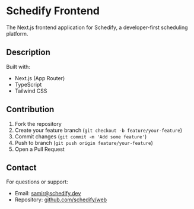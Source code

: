 # Schedify Frontend

The Next.js frontend application for Schedify, a developer-first scheduling platform.

## Description

Built with:
- Next.js (App Router)
- TypeScript
- Tailwind CSS

## Contribution

1. Fork the repository
2. Create your feature branch (`git checkout -b feature/your-feature`)
3. Commit changes (`git commit -m 'Add some feature'`)
4. Push to branch (`git push origin feature/your-feature`)
5. Open a Pull Request

## Contact

For questions or support:
- Email: samir@schedify.dev
- Repository: [github.com/schedify/web](https://github.com/schedify/web)
